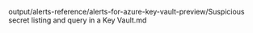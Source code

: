 output/alerts-reference/alerts-for-azure-key-vault-preview/Suspicious secret listing and query in a Key Vault.md